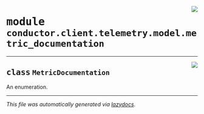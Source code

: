 <!-- markdownlint-disable -->

<a href="../src/conductor/client/telemetry/model/metric_documentation.py#L0"><img align="right" style="float:right;" src="https://img.shields.io/badge/-source-cccccc?style=flat-square"></a>

# <kbd>module</kbd> `conductor.client.telemetry.model.metric_documentation`






---

<a href="../src/conductor/client/telemetry/model/metric_documentation.py#L4"><img align="right" style="float:right;" src="https://img.shields.io/badge/-source-cccccc?style=flat-square"></a>

## <kbd>class</kbd> `MetricDocumentation`
An enumeration. 







---

_This file was automatically generated via [lazydocs](https://github.com/ml-tooling/lazydocs)._
